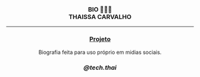 <h3 align="center">BIO 👩🏾‍💻
<br> THAISSA CARVALHO </h3>
<hr>

<h3 align="center"><a href=/>Projeto</a></h3>

<p align="center"> Biografia feita para uso próprio em midias sociais.</p>
<h3 align="center"><i>@tech.thai</i></h3>

